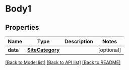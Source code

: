 # Body1

## Properties
Name | Type | Description | Notes
------------ | ------------- | ------------- | -------------
**data** | [**SiteCategory**](SiteCategory.md) |  | [optional] 

[[Back to Model list]](../README.md#documentation-for-models) [[Back to API list]](../README.md#documentation-for-api-endpoints) [[Back to README]](../README.md)

